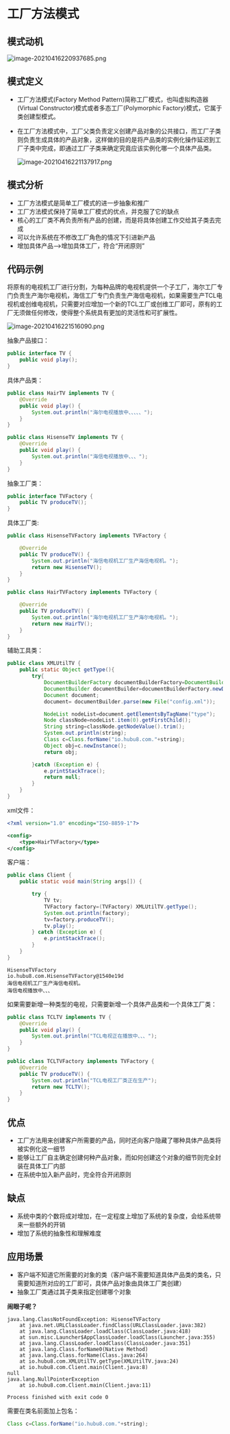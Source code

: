 # 工厂方法模式


<!--more-->

## 模式动机

![image-20210416220937685.png](./images/image-20210416220937685.png)

## 模式定义

- 工厂方法模式(Factory Method Pattern)简称工厂模式，也叫虚拟构造器(Virtual Constructor)模式或者多态工厂(Polymorphic Factory)模式，它属于类创建型模式。

- 在工厂方法模式中，工厂父类负责定义创建产品对象的公共接口，而工厂子类则负责生成具体的产品对象，这样做的目的是将产品类的实例化操作延迟到工厂子类中完成，即通过工厂子类来确定究竟应该实例化哪一个具体产品类。

  ![image-20210416221137917.png](./images/image-20210416221137917.png)



## 模式分析

- 工厂方法模式是简单工厂模式的进一步抽象和推广
- 工厂方法模式保持了简单工厂模式的优点，并克服了它的缺点
- 核心的工厂类不再负责所有产品的创建，而是将具体创建工作交给其子类去完成
- 可以允许系统在不修改工厂角色的情况下引进新产品
- 增加具体产品-->增加具体工厂，符合“开闭原则”

## 代码示例

将原有的电视机工厂进行分割，为每种品牌的电视机提供一个子工厂，海尔工厂专门负责生产海尔电视机，海信工厂专门负责生产海信电视机，如果需要生产TCL电视机或创维电视机，只需要对应增加一个新的TCL工厂或创维工厂即可，原有的工厂无须做任何修改，使得整个系统具有更加的灵活性和可扩展性。

![image-20210416221516090.png](./images/image-20210416221516090.png)

抽象产品接口：

```java
public interface TV {
    public void play();
}
```

具体产品类：

```java
public class HairTV implements TV {
    @Override
    public void play() {
        System.out.println("海尔电视播放中、、、、、");
    }
}
```

```java
public class HisenseTV implements TV {
    @Override
    public void play() {
        System.out.println("海信电视播放中、、、");
    }
}
```

抽象工厂类：

```java
public interface TVFactory {
    public TV produceTV();
}
```

具体工厂类:

```java
public class HisenseTVFactory implements TVFactory {

    @Override
    public TV produceTV() {
        System.out.println("海信电视机工厂生产海信电视机。");
        return new HisenseTV();
    }
}
```

```java
public class HairTVFactory implements TVFactory {

    @Override
    public TV produceTV() {
        System.out.println("海尔电视机工厂生产海尔电视机。");
        return new HairTV();
    }
}
```

辅助工具类：

```java
public class XMLUtilTV {
    public static Object getType(){
        try{
            DocumentBuilderFactory documentBuilderFactory=DocumentBuilderFactory.newInstance();
            DocumentBuilder documentBuilder=documentBuilderFactory.newDocumentBuilder();
            Document document;
            document= documentBuilder.parse(new File("config.xml"));

            NodeList nodeList=document.getElementsByTagName("type");
            Node classNode=nodeList.item(0).getFirstChild();
            String string=classNode.getNodeValue().trim();
            System.out.println(string);
            Class c=Class.forName("io.hubu8.com."+string);
            Object obj=c.newInstance();
            return obj;

        }catch (Exception e) {
            e.printStackTrace();
            return null;
        }
    }
}
```

xml文件：

```xml
<?xml version="1.0" encoding="ISO-8859-1"?>

<config>
    <type>HairTVFactory</type>
</config>
```

客户端：

```java
public class Client {
    public static void main(String args[]) {

        try {
            TV tv;
            TVFactory factory=(TVFactory) XMLUtilTV.getType();
            System.out.println(factory);
            tv=factory.produceTV();
            tv.play();
        } catch (Exception e) {
            e.printStackTrace();
        }
    }
}
```

```shell
HisenseTVFactory
io.hubu8.com.HisenseTVFactory@1540e19d
海信电视机工厂生产海信电视机。
海信电视播放中、、、
```

如果需要新增一种类型的电视，只需要新增一个具体产品类和一个具体工厂类：

```java
public class TCLTV implements TV {
    @Override
    public void play() {
        System.out.println("TCL电视正在播放中、、、");
    }
}
```

```java
public class TCLTVFactory implements TVFactory {
    @Override
    public TV produceTV() {
        System.out.println("TCL电视工厂类正在生产");
        return new TCLTV();
    }
}
```



## 优点

- 工厂方法用来创建客户所需要的产品，同时还向客户隐藏了哪种具体产品类将被实例化这一细节
- 能够让工厂自主确定创建何种产品对象，而如何创建这个对象的细节则完全封装在具体工厂内部
- 在系统中加入新产品时，完全符合开闭原则

## 缺点

- 系统中类的个数将成对增加，在一定程度上增加了系统的复杂度，会给系统带来一些额外的开销
- 增加了系统的抽象性和理解难度

## 应用场景

- 客户端不知道它所需要的对象的类（客户端不需要知道具体产品类的类名，只需要知道所对应的工厂即可，具体产品对象由具体工厂类创建）
- 抽象工厂类通过其子类来指定创建哪个对象



**闹眼子呢？**

```shell
java.lang.ClassNotFoundException: HisenseTVFactory
	at java.net.URLClassLoader.findClass(URLClassLoader.java:382)
	at java.lang.ClassLoader.loadClass(ClassLoader.java:418)
	at sun.misc.Launcher$AppClassLoader.loadClass(Launcher.java:355)
	at java.lang.ClassLoader.loadClass(ClassLoader.java:351)
	at java.lang.Class.forName0(Native Method)
	at java.lang.Class.forName(Class.java:264)
	at io.hubu8.com.XMLUtilTV.getType(XMLUtilTV.java:24)
	at io.hubu8.com.Client.main(Client.java:8)
null
java.lang.NullPointerException
	at io.hubu8.com.Client.main(Client.java:11)

Process finished with exit code 0
```

需要在类名前面加上包名：

```java
Class c=Class.forName("io.hubu8.com."+string);
```

